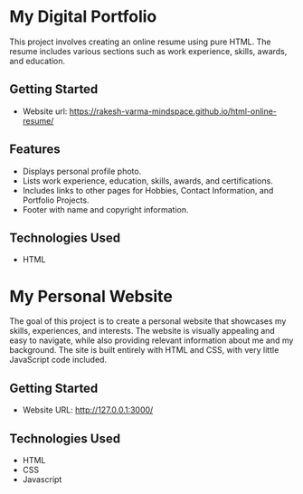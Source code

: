 # My Digital Portfolio

This project involves creating an online resume using pure HTML. The resume includes various sections such as work experience, skills, awards, and education.

## Getting Started

* Website url: https://rakesh-varma-mindspace.github.io/html-online-resume/

## Features

* Displays personal profile photo.
* Lists work experience, education, skills, awards, and certifications.
* Includes links to other pages for Hobbies, Contact Information, and Portfolio Projects.
* Footer with name and copyright information.

## Technologies Used

* HTML

# My Personal Website

The goal of this project is to create a personal website that showcases my skills, experiences, and interests. The website is visually appealing and easy to navigate, while also providing relevant information about me and my background. The site is built entirely with HTML and CSS, with very little JavaScript code included.

## Getting Started

* Website URL: http://127.0.0.1:3000/

## Technologies Used

* HTML
* CSS
* Javascript
